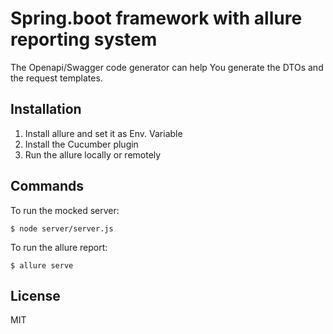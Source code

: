 # Spring.boot framework with allure reporting system

The Openapi/Swagger code generator can help You generate the DTOs and the request templates.

## Installation

1. Install allure and set it as Env. Variable
2. Install the Cucumber plugin
3. Run the allure locally or remotely

## Commands

To run the mocked server:

```
$ node server/server.js
```

To run the allure report:

```
$ allure serve
```

## License

MIT
